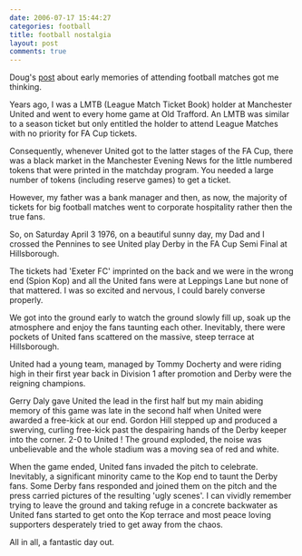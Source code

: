 ```yaml
---
date: 2006-07-17 15:44:27
categories: football
title: football nostalgia
layout: post
comments: true
---
```

Doug's
[post](http://oracledoug.com/serendipity/index.php?/archives/779-Rotterdam.html)
about early memories of attending football matches got me thinking.

Years ago, I was a LMTB (League Match Ticket Book) holder at Manchester
United and went to every home game at Old Trafford. An LMTB was similar
to a season ticket but only entitled the holder to attend League Matches
with no priority for FA Cup tickets.

Consequently, whenever United got to the latter stages of the FA Cup,
there was a black market in the Manchester Evening News for the little
numbered tokens that were printed in the matchday program. You needed a
large number of tokens (including reserve games) to get a ticket.

However, my father was a bank manager and then, as now, the majority of
tickets for big football matches went to corporate hospitality rather
then the true fans.

So, on Saturday April 3 1976, on a beautiful sunny day, my Dad and I
crossed the Pennines to see United play Derby in the FA Cup Semi Final
at Hillsborough.

The tickets had 'Exeter FC' imprinted on the back and we were in the
wrong end (Spion Kop) and all the United fans were at Leppings Lane but
none of that mattered. I was so excited and nervous, I could barely
converse properly.

We got into the ground early to watch the ground slowly fill up, soak up
the atmosphere and enjoy the fans taunting each other. Inevitably, there
were pockets of United fans scattered on the massive, steep terrace at
Hillsborough.

United had a young team, managed by Tommy Docherty and were riding high
in their first year back in Division 1 after promotion and Derby were
the reigning champions.

Gerry Daly gave United the lead in the first half but my main abiding
memory of this game was late in the second half when United were awarded
a free-kick at our end. Gordon Hill stepped up and produced a swerving,
curling free-kick past the despairing hands of the Derby keeper into the
corner. 2-0 to United ! The ground exploded, the noise was unbelievable
and the whole stadium was a moving sea of red and white.

When the game ended, United fans invaded the pitch to celebrate.
Inevitably, a significant minority came to the Kop end to taunt the
Derby fans. Some Derby fans responded and joined them on the pitch and
the press carried pictures of the resulting 'ugly scenes'. I can vividly
remember trying to leave the ground and taking refuge in a concrete
backwater as United fans started to get onto the Kop terrace and most
peace loving supporters desperately tried to get away from the chaos.

All in all, a fantastic day out.
